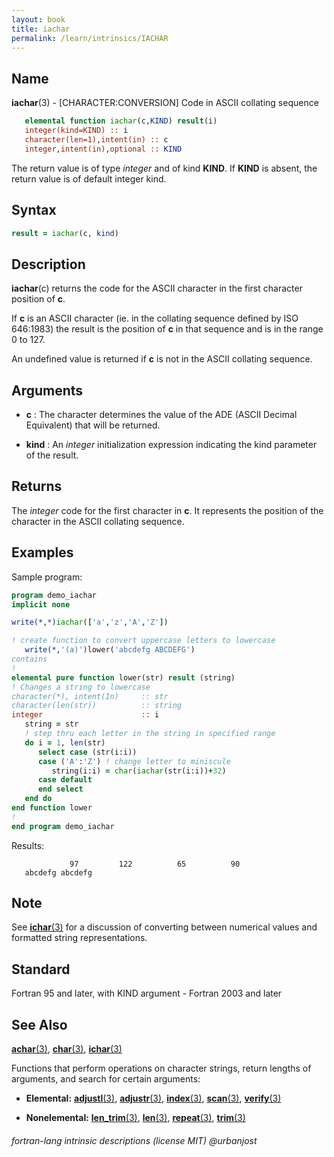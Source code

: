```yaml
---
layout: book
title: iachar
permalink: /learn/intrinsics/IACHAR
---
```

## __Name__

__iachar__(3) - \[CHARACTER:CONVERSION\] Code in ASCII collating sequence
```fortran
   elemental function iachar(c,KIND) result(i)
   integer(kind=KIND) :: i
   character(len=1),intent(in) :: c
   integer,intent(in),optional :: KIND
```
The return value is of type _integer_ and of kind __KIND__. If __KIND__ is absent,
the return value is of default integer kind.

## __Syntax__
```fortran
result = iachar(c, kind)
```
## __Description__

__iachar__(c) returns the code for the ASCII character in the first
character position of __c__.

   If __c__ is an ASCII character (ie. in the collating sequence defined
   by ISO 646:1983) the result is the position of __c__ in that sequence
   and is in the range 0 to 127.

   An undefined value is returned if __c__ is not in the ASCII collating
   sequence.

## __Arguments__

  - __c__
    : The character determines the value of the ADE
    (ASCII Decimal Equivalent) that will be returned.

  - __kind__
    :  An _integer_ initialization expression indicating the kind
    parameter of the result.

## __Returns__
   The _integer_ code for the first character in __c__. It represents
   the position of the character in the ASCII collating sequence.

## __Examples__

Sample program:

```fortran
program demo_iachar
implicit none

write(*,*)iachar(['a','z','A','Z'])

! create function to convert uppercase letters to lowercase
   write(*,'(a)')lower('abcdefg ABCDEFG')
contains
!
elemental pure function lower(str) result (string)
! Changes a string to lowercase
character(*), intent(In)     :: str
character(len(str))          :: string
integer                      :: i
   string = str
   ! step thru each letter in the string in specified range
   do i = 1, len(str)
      select case (str(i:i))
      case ('A':'Z') ! change letter to miniscule
         string(i:i) = char(iachar(str(i:i))+32)
      case default
      end select
   end do
end function lower
!
end program demo_iachar
```
  Results:
```text
             97         122          65          90
   abcdefg abcdefg
```
## __Note__

See [__ichar__(3)](ICHAR) for a discussion of converting between numerical
values and formatted string representations.

## __Standard__

Fortran 95 and later, with KIND argument - Fortran 2003 and later

## __See Also__

[__achar__(3)](ACHAR),
[__char__(3)](CHAR),
[__ichar__(3)](ICHAR)

Functions that perform operations on character strings, return lengths
of arguments, and search for certain arguments:

  - __Elemental:__
    [__adjustl__(3)](ADJUSTL), [__adjustr__(3)](ADJUSTR), [__index__(3)](INDEX), 
    [__scan__(3)](SCAN), [__verify__(3)](VERIFY)

  - __Nonelemental:__
    [__len\_trim__(3)](LEN_TRIM),
    [__len__(3)](LEN),
    [__repeat__(3)](REPEAT), [__trim__(3)](TRIM)

###### fortran-lang intrinsic descriptions (license MIT) @urbanjost
